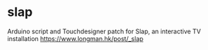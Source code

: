 # slap
Arduino script and Touchdesigner patch for Slap, an interactive TV installation
https://www.longman.hk/post/_slap
